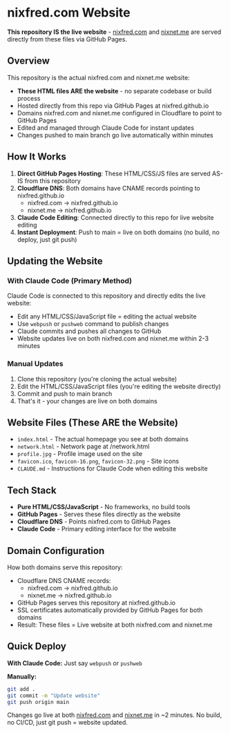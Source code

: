# nixfred.com Website

**This repository IS the live website** - [nixfred.com](https://nixfred.com) and [nixnet.me](https://nixnet.me) are served directly from these files via GitHub Pages.

## Overview

This repository is the actual nixfred.com and nixnet.me website:
- **These HTML files ARE the website** - no separate codebase or build process
- Hosted directly from this repo via GitHub Pages at nixfred.github.io
- Domains nixfred.com and nixnet.me configured in Cloudflare to point to GitHub Pages
- Edited and managed through Claude Code for instant updates
- Changes pushed to main branch go live automatically within minutes

## How It Works

1. **Direct GitHub Pages Hosting**: These HTML/CSS/JS files are served AS-IS from this repository
2. **Cloudflare DNS**: Both domains have CNAME records pointing to nixfred.github.io
   - nixfred.com → nixfred.github.io
   - nixnet.me → nixfred.github.io
3. **Claude Code Editing**: Connected directly to this repo for live website editing
4. **Instant Deployment**: Push to main = live on both domains (no build, no deploy, just git push)

## Updating the Website

### With Claude Code (Primary Method)
Claude Code is connected to this repository and directly edits the live website:
- Edit any HTML/CSS/JavaScript file = editing the actual website
- Use `webpush` or `pushweb` command to publish changes
- Claude commits and pushes all changes to GitHub
- Website updates live on both nixfred.com and nixnet.me within 2-3 minutes

### Manual Updates
1. Clone this repository (you're cloning the actual website)
2. Edit the HTML/CSS/JavaScript files (you're editing the website directly)
3. Commit and push to main branch
4. That's it - your changes are live on both domains

## Website Files (These ARE the Website)

- `index.html` - The actual homepage you see at both domains
- `network.html` - Network page at /network.html
- `profile.jpg` - Profile image used on the site
- `favicon.ico`, `favicon-16.png`, `favicon-32.png` - Site icons
- `CLAUDE.md` - Instructions for Claude Code when editing this website

## Tech Stack

- **Pure HTML/CSS/JavaScript** - No frameworks, no build tools
- **GitHub Pages** - Serves these files directly as the website
- **Cloudflare DNS** - Points nixfred.com to GitHub Pages
- **Claude Code** - Primary editing interface for the website

## Domain Configuration

How both domains serve this repository:
- Cloudflare DNS CNAME records:
  - nixfred.com → nixfred.github.io
  - nixnet.me → nixfred.github.io
- GitHub Pages serves this repository at nixfred.github.io
- SSL certificates automatically provided by GitHub Pages for both domains
- Result: These files = Live website at both nixfred.com and nixnet.me

## Quick Deploy

**With Claude Code:** Just say `webpush` or `pushweb`

**Manually:**
```bash
git add .
git commit -m "Update website"
git push origin main
```

Changes go live at both [nixfred.com](https://nixfred.com) and [nixnet.me](https://nixnet.me) in ~2 minutes. No build, no CI/CD, just git push = website updated.
